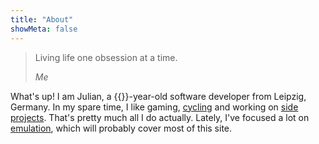 ```yaml
---
title: "About"
showMeta: false
---
```

> Living life one obsession at a time.
>
> <cite>Me</cite>

What's up! I am Julian, a {{<age>}}-year-old software developer from Leipzig, Germany. In my spare time, I like gaming, [cycling](https://www.strava.com/athletes/juliansmolka) and working on [side projects](/projects/). That's pretty much all I do actually. Lately, I've focused a lot on [emulation](/tags/emulation/), which will probably cover most of this site.
